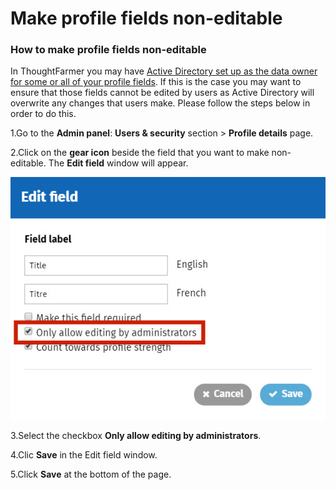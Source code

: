 # Make profile fields non-editable

### How to make profile fields non-editable

In ThoughtFarmer you may have [Active Directory set up as the data owner for some or all of your profile fields](./). If this is the case you may want to ensure that those fields cannot be edited by users as Active Directory will overwrite any changes that users make. Please follow the steps below in order to do this.

1.Go to the **Admin panel**: **Users & security** section &gt; **Profile details** page.

2.Click on the **gear icon** beside the field that you want to make non-editable. The **Edit field** window will appear.

![](../../../.gitbook/assets/asd.jpg)

3.Select the checkbox **Only allow editing by administrators**.

4.Clic **Save** in the Edit field window.

5.Click **Save** at the bottom of the page.

